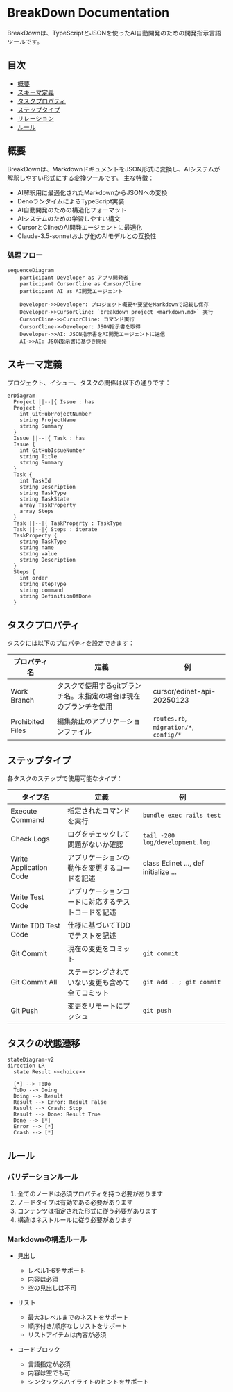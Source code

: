 # BreakDown Documentation

BreakDownは、TypeScriptとJSONを使ったAI自動開発のための開発指示言語ツールです。

## 目次

- [概要](#概要)
- [スキーマ定義](#スキーマ定義)
- [タスクプロパティ](#タスクプロパティ)
- [ステップタイプ](#ステップタイプ)
- [リレーション](#リレーション)
- [ルール](#ルール)

## 概要

BreakDownは、MarkdownドキュメントをJSON形式に変換し、AIシステムが解釈しやすい形式にする変換ツールです。
主な特徴：

- AI解釈用に最適化されたMarkdownからJSONへの変換
- DenoランタイムによるTypeScript実装
- AI自動開発のための構造化フォーマット
- AIシステムのための学習しやすい構文
- CursorとClineのAI開発エージェントに最適化
- Claude-3.5-sonnetおよび他のAIモデルとの互換性

### 処理フロー

```mermaid
sequenceDiagram
    participant Developer as アプリ開発者
    participant CursorCline as Cursor/Cline
    participant AI as AI開発エージェント

    Developer->>Developer: プロジェクト概要や要望をMarkdownで記載し保存
    Developer->>CursorCline: `breakdown project <markdown.md>` 実行
    CursorCline->>CursorCline: コマンド実行
    CursorCline->>Developer: JSON指示書を取得
    Developer->>AI: JSON指示書をAI開発エージェントに送信
    AI->>AI: JSON指示書に基づき開発
```

## スキーマ定義

プロジェクト、イシュー、タスクの関係は以下の通りです：

```mermaid
erDiagram
  Project ||--|{ Issue : has
  Project {
    int GitHubProjectNumber
    string ProjectName
    string Summary
  }
  Issue ||--|{ Task : has
  Issue {
    int GitHubIssueNumber
    string Title
    string Summary
  }
  Task {
    int TaskId
    string Description
    string TaskType
    string TaskState
    array TaskProperty
    array Steps
  }
  Task ||--|{ TaskProperty : TaskType
  Task ||--|{ Steps : iterate
  TaskProperty {
    string TaskType
    string name
    string value
    string Description
  }
  Steps {
    int order
    string stepType
    string command
    string DefinitionOfDone
  }
```

## タスクプロパティ

タスクには以下のプロパティを設定できます：

|プロパティ名| 定義| 例|
|---|---|---|
|Work Branch| タスクで使用するgitブランチ名。未指定の場合は現在のブランチを使用| cursor/edinet-api-20250123|
|Prohibited Files| 編集禁止のアプリケーションファイル| `routes.rb`, `migration/*`, `config/*` |

## ステップタイプ

各タスクのステップで使用可能なタイプ：

|タイプ名| 定義| 例|
|---|---|---|
|Execute Command| 指定されたコマンドを実行| `bundle exec rails test` |
|Check Logs| ログをチェックして問題がないか確認| `tail -200 log/development.log` |
|Write Application Code| アプリケーションの動作を変更するコードを記述| class Edinet ..., def initialize ...|
|Write Test Code| アプリケーションコードに対応するテストコードを記述||
|Write TDD Test Code| 仕様に基づいてTDDでテストを記述||
|Git Commit| 現在の変更をコミット| `git commit` |
|Git Commit All| ステージングされていない変更も含めて全てコミット| `git add . ; git commit` |
|Git Push| 変更をリモートにプッシュ| `git push` |

## タスクの状態遷移

```mermaid
stateDiagram-v2
direction LR
  state Result <<choice>>

  [*] --> ToDo
  ToDo --> Doing
  Doing --> Result
  Result --> Error: Result False
  Result --> Crash: Stop
  Result --> Done: Result True
  Done --> [*]
  Error --> [*]
  Crash --> [*]
```

## ルール

### バリデーションルール

1. 全てのノードは必須プロパティを持つ必要があります
2. ノードタイプは有効である必要があります
3. コンテンツは指定された形式に従う必要があります
4. 構造はネストルールに従う必要があります

### Markdownの構造ルール

- 見出し
  - レベル1-6をサポート
  - 内容は必須
  - 空の見出しは不可

- リスト
  - 最大3レベルまでのネストをサポート
  - 順序付き/順序なしリストをサポート
  - リストアイテムは内容が必須

- コードブロック
  - 言語指定が必須
  - 内容は空でも可
  - シンタックスハイライトのヒントをサポート 